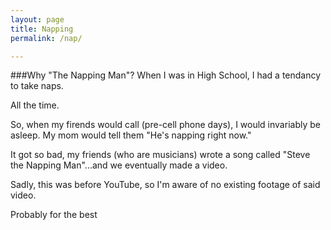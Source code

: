 ```yaml
---
layout: page
title: Napping
permalink: /nap/

---
```


###Why "The Napping Man"?
When I was in High School, I had a tendancy to take naps.

All the time.

So, when my firends would call (pre-cell phone days), I would invariably be asleep.  My mom would tell them "He's napping right now."

It got so bad, my friends (who are musicians) wrote a song called "Steve the Napping Man"...and we eventually made a video.

Sadly, this was before YouTube, so I'm aware of no existing footage of said video.

Probably for the best
